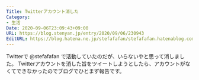 ```yaml
---
Title: Twitterアカウント消した
Category:
- 生活
Date: 2020-09-06T23:09:43+09:00
URL: https://blog.stenyan.jp/entry/2020/09/06/230943
EditURL: https://blog.hatena.ne.jp/stefafafan/stefafafan.hatenablog.com/atom/entry/26006613624678959
---
```


Twitterで @stefafafan で活動していたのだが、いらないやと思って消しました。
Twitterアカウントを消した旨をツイートしようとしたら、アカウントがなくてできなかったのでブログでひとまず報告です。
